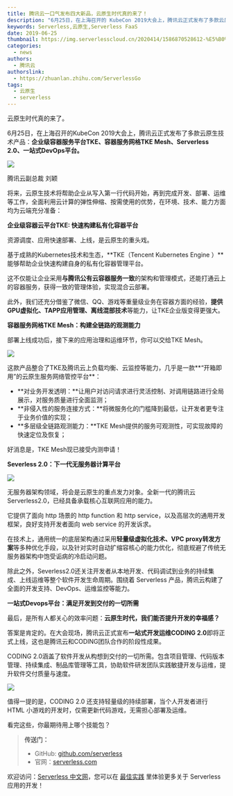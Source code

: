 ```yaml
---
title: 腾讯云一口气发布四大新品，云原生时代真的来了！
description: "6月25日，在上海召开的 KubeCon 2019大会上，腾讯云正式发布了多款云原生技术产品：企业级容器服务平台TKE、容器服务网格 TKE Mesh、Serverless 2.0、一站式 DevOps 平台。"
keywords: Serverless,云原生,Serverless FaaS
date: 2019-06-25
thumbnail: https://img.serverlesscloud.cn/2020414/1586870528612-%E5%B0%81%E9%9D%A2%E5%9B%BE.png
categories:
  - news
authors:
  - 腾讯云
authorslink:
  - https://zhuanlan.zhihu.com/ServerlessGo
tags:
  - 云原生
  - serverless
---
```


云原生时代真的来了。

6月25日，在上海召开的KubeCon 2019大会上，腾讯云正式发布了多款云原生技术产品：**企业级容器服务平台TKE、容器服务网格TKE Mesh、Serverless 2.0、一站式DevOps平台。**

![](https://img.serverlesscloud.cn/qianyi/67ufDnLOiaDTHuQ6ib2EuK01shrQ4xVR3iaqpFoZ1m0SyHXIPoOA6l8f89VHHIibyMhrbHMjsibTjFPHPOoocNXmMgg.jpg)

腾讯云副总裁 刘颖

将来，云原生技术将帮助企业从写入第一行代码开始，再到完成开发、部署、运维等工作，全面利用云计算的弹性伸缩、按需使用的优势，在环境、技术、能力方面均为云端充分准备：

**企业级容器云平台TKE: 快速构建私有化容器平台**

资源调度、应用快速部署、上线，是云原生的重头戏。

基于成熟的Kubernetes技术和生态，**TKE（Tencent Kubernetes Engine ）**能够帮助企业快速构建自身的私有化容器管理平台。

这不仅能让企业采用**与腾讯公有云容器服务一致**的架构和管理模式，还能打通云上的容器服务，获得一致的管理体验，实现混合云部署。

此外，我们还充分借鉴了微信、QQ、游戏等重量级业务在容器方面的经验，**提供GPU虚拟化、TAPP应用管理、离线混部技术**等能力，让TKE企业版变得更强大。

**容器服务网格TKE Mesh：构建全链路的观测能力**

部署上线成功后，接下来的应用治理和运维环节，你可以交给TKE Mesh。

![](https://img.serverlesscloud.cn/qianyi/67ufDnLOiaDTHuQ6ib2EuK01shrQ4xVR3iaicjagt9OOnLdTVsyBUKib45JZm2wvvpzXH2icvjPGlQWPtJNgVxgZkzPA.jpg)

这款产品整合了TKE及腾讯云上负载均衡、云监控等能力，几乎是一款**“开箱即用”的云原生服务网络管控平台**：

- **对业务开发透明：**让用户对访问请求进行灵活控制、对调用链路进行全局展示，对服务质量进行全面监测；
- **非侵入性的服务连接方式：**将微服务化的门槛降到最低，让开发者更专注于业务价值的实现；
- **多层级全链路观测能力：**TKE Mesh提供的服务可观测性，可实现故障的快速定位及恢复；

好消息是，TKE Mesh现已接受内测申请！

**Severless 2.0：下一代无服务器计算平台**

![](https://img.serverlesscloud.cn/qianyi/67ufDnLOiaDTHuQ6ib2EuK01shrQ4xVR3iaZDmmfy24bBDRZLuF0RbI5MiaYCibw9Uzqko4w86TfezzxsMJmAia9OqGQ.jpg)

无服务器架构领域，将会是云原生的重点发力对象。全新一代的腾讯云 Serverless2.0，已经具备承载核心互联网应用的能力。

它提供了面向 http 场景的 http function 和 http service，以及高层次的通用开发框架，良好支持开发者面向 web service 的开发诉求。

在技术上，通用统一的底层架构通过采用**轻量级虚拟化技术、VPC proxy转发方案**等多种优化手段，以及针对实时自动扩缩容核心的能力优化，彻底规避了传统无服务器架构中饱受诟病的冷启动问题。

除此之外，Severless2.0还关注开发者从本地开发、代码调试到业务的持续集成、上线运维等整个软件开发生命周期。围绕着 Serverless 产品，腾讯云构建了全面的开发支持、DevOps、运维监控等能力。

**一站式Devops平台：满足开发到交付的一切所需**

最后，是所有人都关心的效率问题：**云原生时代，我们能否提升开发的幸福感？**

答案是肯定的。在大会现场，腾讯云正式宣布**一站式开发运维CODING 2.0**即将正式上线，这也是腾讯云和CODING团队合作的阶段性成果。

CODING 2.0涵盖了软件开发从构想到交付的一切所需。包含项目管理、代码版本管理、持续集成、制品库管理等工具，协助软件研发团队实践敏捷开发与运维，提升软件交付质量与速度。

![](https://img.serverlesscloud.cn/qianyi/67ufDnLOiaDTHuQ6ib2EuK01shrQ4xVR3iaw82T9yTcyka7Y6DBJ3rk33sBETCp8dAOjP7aAUNYdsEFQGZ8G9GBSg.jpg)

值得一提的是，CODING 2.0 还支持轻量级的持续部署，当个人开发者进行 HTML 小游戏的开发时，仅需更新代码游戏，无需担心部署及运维。

看完这些，你最期待用上哪个技能包？

> **传送门：**
> - GitHub: [github.com/serverless](https://github.com/serverless/serverless/blob/master/README_CN.md) 
> - 官网：[serverless.com](https://serverless.com/)

欢迎访问：[Serverless 中文网](https://serverlesscloud.cn/)，您可以在 [最佳实践](https://serverlesscloud.cn/best-practice) 里体验更多关于 Serverless 应用的开发！
